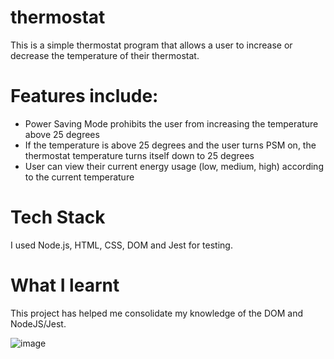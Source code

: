 # thermostat

This is a simple thermostat program that allows a user to increase or decrease the temperature of their thermostat.

# Features include: 
* Power Saving Mode prohibits the user from increasing the temperature above 25 degrees
* If the temperature is above 25 degrees and the user turns PSM on, the thermostat temperature turns itself down to 25 degrees
* User can view their current energy usage (low, medium, high) according to the current temperature

# Tech Stack

I used Node.js, HTML, CSS, DOM and Jest for testing. 

# What I learnt 

This project has helped me consolidate my knowledge of the DOM and NodeJS/Jest. 

![image](https://github.com/natalietheo/thermostat/assets/108094163/39e5654d-0520-4ec2-82c6-5d12cff6154c)
